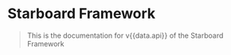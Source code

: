 <script setup>
import { data } from '../versions.data'
</script>

# Starboard Framework

> This is the documentation for v{{data.api}} of the Starboard Framework

